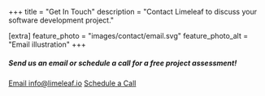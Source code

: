 +++
title = "Get In Touch"
description = "Contact Limeleaf to discuss your software development project."

[extra]
feature_photo = "images/contact/email.svg"
feature_photo_alt = "Email illustration"
+++

##### Send us an email or schedule a call for a free project assessment!

<a role="button" href="mailto:info@limeleaf.io" title="Limeleaf email">Email info@limeleaf.io</a>
<a role="button" href="https://calendly.com/limeleaf/30min" title="Limeleaf Calendly">Schedule a Call</a>

